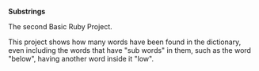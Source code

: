 **Substrings**

The second Basic Ruby Project.

This project shows how many words have been found in the dictionary, even including the words that have "sub words" in them, such as the word "below", having another word inside it "low".